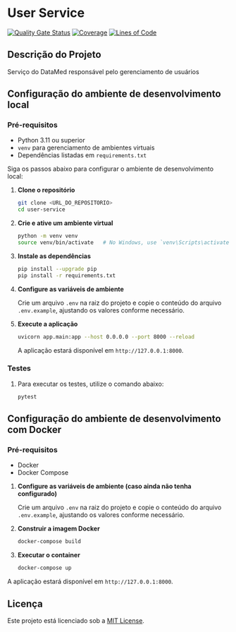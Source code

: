 # User Service

[![Quality Gate Status](https://sonarcloud.io/api/project_badges/measure?project=EPS-DataMed_user-service&metric=alert_status)](https://sonarcloud.io/summary/new_code?id=EPS-DataMed_user-service)
[![Coverage](https://sonarcloud.io/api/project_badges/measure?project=EPS-DataMed_user-service&metric=coverage)](https://sonarcloud.io/summary/new_code?id=EPS-DataMed_user-service)
[![Lines of Code](https://sonarcloud.io/api/project_badges/measure?project=EPS-DataMed_user-service&metric=ncloc)](https://sonarcloud.io/summary/new_code?id=EPS-DataMed_user-service)

## Descrição do Projeto

Serviço do DataMed responsável pelo gerenciamento de usuários

## Configuração do ambiente de desenvolvimento local

### Pré-requisitos

- Python 3.11 ou superior
- `venv` para gerenciamento de ambientes virtuais
- Dependências listadas em `requirements.txt`

Siga os passos abaixo para configurar o ambiente de desenvolvimento local:

1. **Clone o repositório**

   ```bash
   git clone <URL_DO_REPOSITORIO>
   cd user-service
   ```

2. **Crie e ative um ambiente virtual**

   ```bash
   python -m venv venv
   source venv/bin/activate   # No Windows, use `venv\Scripts\activate`
   ```

3. **Instale as dependências**

   ```bash
   pip install --upgrade pip
   pip install -r requirements.txt 
   ```

4. **Configure as variáveis de ambiente**

   Crie um arquivo `.env` na raiz do projeto e copie o conteúdo do arquivo `.env.example`, ajustando os valores conforme necessário.

5. **Execute a aplicação**

   ```bash
   uvicorn app.main:app --host 0.0.0.0 --port 8000 --reload
   ```

   A aplicação estará disponível em `http://127.0.0.1:8000`.

### Testes

1. Para executar os testes, utilize o comando abaixo:

    ```bash
    pytest
    ```

## Configuração do ambiente de desenvolvimento com Docker

### Pré-requisitos

- Docker
- Docker Compose

1. **Configure as variáveis de ambiente (caso ainda não tenha configurado)**

   Crie um arquivo `.env` na raiz do projeto e copie o conteúdo do arquivo `.env.example`, ajustando os valores conforme necessário.

2. **Construir a imagem Docker**
    ```bash
    docker-compose build
    ```

3. **Executar o container**
    ```bash
    docker-compose up
    ```

A aplicação estará disponível em `http://127.0.0.1:8000`.

## Licença

Este projeto está licenciado sob a [MIT License](./LICENSE).